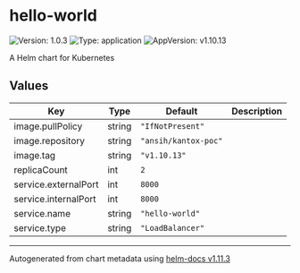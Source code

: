 # hello-world

![Version: 1.0.3](https://img.shields.io/badge/Version-1.0.3-informational?style=flat-square) ![Type: application](https://img.shields.io/badge/Type-application-informational?style=flat-square) ![AppVersion: v1.10.13](https://img.shields.io/badge/AppVersion-v1.10.13-informational?style=flat-square)

A Helm chart for Kubernetes

## Values

| Key | Type | Default | Description |
|-----|------|---------|-------------|
| image.pullPolicy | string | `"IfNotPresent"` |  |
| image.repository | string | `"ansih/kantox-poc"` |  |
| image.tag | string | `"v1.10.13"` |  |
| replicaCount | int | `2` |  |
| service.externalPort | int | `8000` |  |
| service.internalPort | int | `8000` |  |
| service.name | string | `"hello-world"` |  |
| service.type | string | `"LoadBalancer"` |  |

----------------------------------------------
Autogenerated from chart metadata using [helm-docs v1.11.3](https://github.com/norwoodj/helm-docs/releases/v1.11.3)
